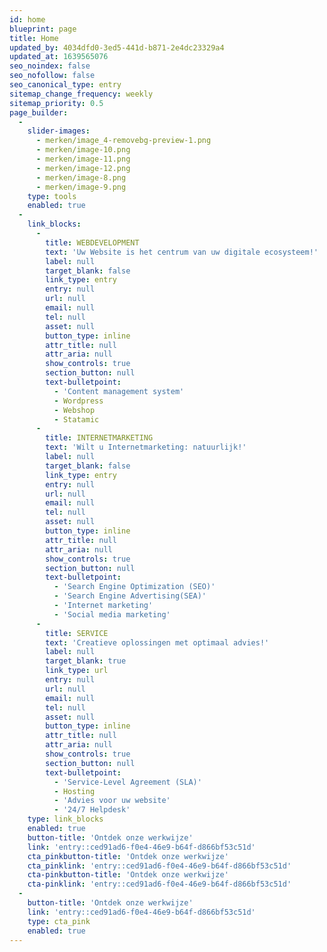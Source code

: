 ```yaml
---
id: home
blueprint: page
title: Home
updated_by: 4034dfd0-3ed5-441d-b871-2e4dc23329a4
updated_at: 1639565076
seo_noindex: false
seo_nofollow: false
seo_canonical_type: entry
sitemap_change_frequency: weekly
sitemap_priority: 0.5
page_builder:
  -
    slider-images:
      - merken/image_4-removebg-preview-1.png
      - merken/image-10.png
      - merken/image-11.png
      - merken/image-12.png
      - merken/image-8.png
      - merken/image-9.png
    type: tools
    enabled: true
  -
    link_blocks:
      -
        title: WEBDEVELOPMENT
        text: 'Uw Website is het centrum van uw digitale ecosysteem!'
        label: null
        target_blank: false
        link_type: entry
        entry: null
        url: null
        email: null
        tel: null
        asset: null
        button_type: inline
        attr_title: null
        attr_aria: null
        show_controls: true
        section_button: null
        text-bulletpoint:
          - 'Content management system'
          - Wordpress
          - Webshop
          - Statamic
      -
        title: INTERNETMARKETING
        text: 'Wilt u Internetmarketing: natuurlijk!'
        label: null
        target_blank: false
        link_type: entry
        entry: null
        url: null
        email: null
        tel: null
        asset: null
        button_type: inline
        attr_title: null
        attr_aria: null
        show_controls: true
        section_button: null
        text-bulletpoint:
          - 'Search Engine Optimization (SEO)'
          - 'Search Engine Advertising(SEA)'
          - 'Internet marketing'
          - 'Social media marketing'
      -
        title: SERVICE
        text: 'Creatieve oplossingen met optimaal advies!'
        label: null
        target_blank: true
        link_type: url
        entry: null
        url: null
        email: null
        tel: null
        asset: null
        button_type: inline
        attr_title: null
        attr_aria: null
        show_controls: true
        section_button: null
        text-bulletpoint:
          - 'Service-Level Agreement (SLA)'
          - Hosting
          - 'Advies voor uw website'
          - '24/7 Helpdesk'
    type: link_blocks
    enabled: true
    button-title: 'Ontdek onze werkwijze'
    link: 'entry::ced91ad6-f0e4-46e9-b64f-d866bf53c51d'
    cta_pinkbutton-title: 'Ontdek onze werkwijze'
    cta_pinklink: 'entry::ced91ad6-f0e4-46e9-b64f-d866bf53c51d'
    cta-pinkbutton-title: 'Ontdek onze werkwijze'
    cta-pinklink: 'entry::ced91ad6-f0e4-46e9-b64f-d866bf53c51d'
  -
    button-title: 'Ontdek onze werkwijze'
    link: 'entry::ced91ad6-f0e4-46e9-b64f-d866bf53c51d'
    type: cta_pink
    enabled: true
---
```

